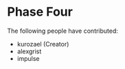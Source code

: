 Phase Four
=============

The following people have contributed:
 * kurozael (Creator)  
 * alexgrist  
 * impulse
